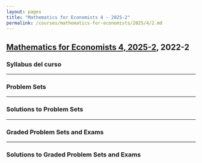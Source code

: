 ```yaml
---
layout: pages
title: "Mathematics for Economists 4 - 2025-2"
permalink: /courses/mathematics-for-economists/2025/4/2.md
---
```


## [Mathematics for Economists 4, 2025-2](https://facultad.pucp.edu.pe/ciencias-sociales/cursos/matematicas-para-economistas/), 2022-2

### Syllabus del curso

---

### Problem Sets

---

### Solutions to Problem Sets

---

### Graded Problem Sets and Exams

---

### Solutions to Graded Problem Sets and Exams



